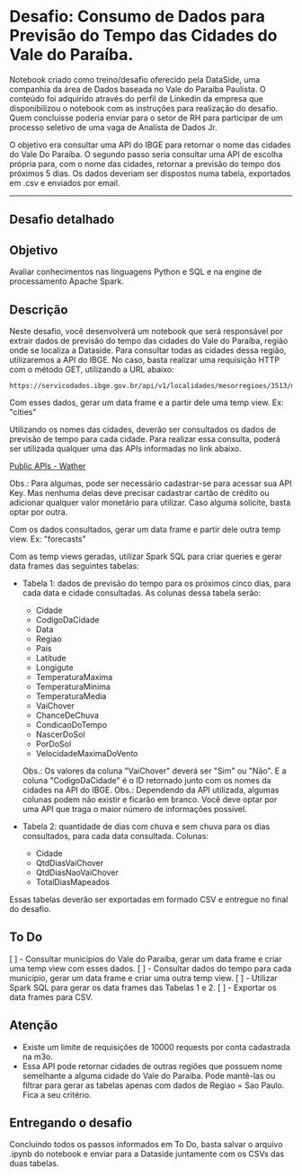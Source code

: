 # Desafio: Consumo de Dados para Previsão do Tempo das Cidades do Vale do Paraíba.

Notebook criado como treino/desafio oferecido pela DataSide, uma companhia da área de Dados baseada no Vale do Paraíba Paulista.
O conteúdo foi adquirido através do perfil de Linkedin da empresa que disponibilizou o notebook com as instruções para realização do desafio. Quem concluisse poderia enviar para o setor de RH para participar de um processo seletivo de uma vaga de Analista de Dados Jr.

O objetivo era consultar uma API do IBGE para retornar o nome das cidades do Vale Do Paraíba.
O segundo passo seria consultar uma API de escolha própria para, com o nome das cidades, retornar a previsão do tempo dos próximos 5 dias.
Os dados deveriam ser dispostos numa tabela, exportados em .csv e enviados por email.


***
## Desafio detalhado

## Objetivo
Avaliar conhecimentos nas linguagens Python e SQL e na engine de processamento Apache Spark.

## Descrição

Neste desafio, você desenvolverá um notebook que será responsável por extrair dados de previsão do tempo das cidades do Vale do Paraíba, região onde se localiza a Dataside. Para consultar todas as cidades dessa região, utilizaremos a API do IBGE. No caso, basta realizar uma requisição HTTP com o método GET, utilizando a URL abaixo:

```
https://servicodados.ibge.gov.br/api/v1/localidades/mesorregioes/3513/municipios
```

Com esses dados, gerar um data frame e a partir dele uma temp view. Ex: "cities"

Utilizando os nomes das cidades, deverão ser consultados os dados de previsão de tempo para cada cidade. Para realizar essa consulta, poderá ser utilizada qualquer uma das APIs informadas no link abaixo.

[Public APIs - Wather](https://github.com/public-apis/public-apis#weather)

Obs.: Para algumas, pode ser necessário cadastrar-se para acessar sua API Key. Mas nenhuma delas deve precisar cadastrar cartão de crédito ou adicionar qualquer valor monetário para utilizar. Caso alguma solicite, basta optar por outra.

Com os dados consultados, gerar um data frame e partir dele outra temp view. Ex: "forecasts"

Com as temp views geradas, utilizar Spark SQL para criar queries e gerar data frames das seguintes tabelas:

- Tabela 1: dados de previsão do tempo para os próximos cinco dias, para cada data e cidade consultadas. As colunas dessa tabela serão:
    - Cidade
    - CodigoDaCidade
    - Data
    - Regiao
    - Pais
    - Latitude
    - Longigute
    - TemperaturaMaxima
    - TemperaturaMinima
    - TemperaturaMedia
    - VaiChover
    - ChanceDeChuva
    - CondicaoDoTempo
    - NascerDoSol
    - PorDoSol
    - VelocidadeMaximaDoVento
    
    Obs.: Os valores da coluna "VaiChover" deverá ser "Sim" ou "Não". E a coluna "CodigoDaCidade" é o ID retornado junto com os nomes da cidades na API do IBGE.
    Obs.: Dependendo da API utilizada, algumas colunas podem não existir e ficarão em branco. Você deve optar por uma API que traga o maior número de informações possível.

- Tabela 2: quantidade de dias com chuva e sem chuva para os dias consultados, para cada data consultada. Colunas:
    - Cidade
    - QtdDiasVaiChover
    - QtdDiasNaoVaiChover
    - TotalDiasMapeados

Essas tabelas deverão ser exportadas em formado CSV e entregue no final do desafio.

## To Do

[ ] - Consultar municípios do Vale do Paraíba, gerar um data frame e criar uma temp view com esses dados.
[ ] - Consultar dados do tempo para cada município, gerar um data frame e criar uma outra temp view.
[ ] - Utilizar Spark SQL para gerar os data frames das Tabelas 1 e 2.
[ ] - Exportar os data frames para CSV.

## Atenção

- Existe um limite de requisições de 10000 requests por conta cadastrada na m3o.
- Essa API pode retornar cidades de outras regiões que possuem nome semelhante a alguma cidade do Vale do Paraiba. Pode mantê-las ou filtrar para gerar as tabelas apenas com dados de Regiao = Sao Paulo. Fica a seu critério.

## Entregando o desafio

Concluindo todos os passos informados em To Do, basta salvar o arquivo .ipynb do notebook e enviar para a Dataside juntamente com os CSVs das duas tabelas.